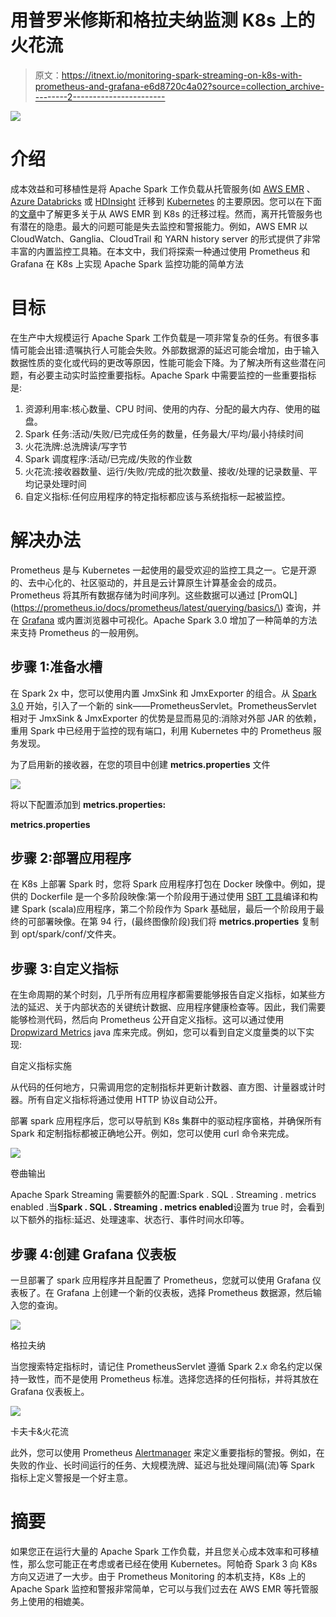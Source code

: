 # 用普罗米修斯和格拉夫纳监测 K8s 上的火花流

> 原文：<https://itnext.io/monitoring-spark-streaming-on-k8s-with-prometheus-and-grafana-e6d8720c4a02?source=collection_archive---------2----------------------->

![](img/aae631efa28cb52f7a6ff165e6531e00.png)

# 介绍

成本效益和可移植性是将 Apache Spark 工作负载从托管服务(如 [AWS EMR](https://aws.amazon.com/emr/) 、 [Azure Databricks](https://azure.microsoft.com/en-us/services/databricks/#:~:text=Azure%20Databricks%20provides%20the%20latest,scale%20and%20availability%20of%20Azure.) 或 [HDInsight](https://docs.microsoft.com/en-us/azure/hdinsight/hdinsight-overview#:~:text=Azure%20HDInsight%20is%20a%20managed,Storm%2C%20R%2C%20and%20more.) 迁移到 [Kubernetes](https://kubernetes.io/) 的主要原因。您可以在下面的[文章](/migrating-apache-spark-workloads-from-aws-emr-to-kubernetes-463742b49fda)中了解更多关于从 AWS EMR 到 K8s 的迁移过程。然而，离开托管服务也有潜在的隐患。最大的问题可能是失去监控和警报能力。例如，AWS EMR 以 CloudWatch、Ganglia、CloudTrail 和 YARN history server 的形式提供了非常丰富的内置监控工具箱。在本文中，我们将探索一种通过使用 Prometheus 和 Grafana 在 K8s 上实现 Apache Spark 监控功能的简单方法

# 目标

在生产中大规模运行 Apache Spark 工作负载是一项非常复杂的任务。有很多事情可能会出错:遗嘱执行人可能会失败。外部数据源的延迟可能会增加，由于输入数据性质的变化或代码的更改等原因，性能可能会下降。为了解决所有这些潜在问题，有必要主动实时监控重要指标。Apache Spark 中需要监控的一些重要指标是:

1.  资源利用率:核心数量、CPU 时间、使用的内存、分配的最大内存、使用的磁盘。
2.  Spark 任务:活动/失败/已完成任务的数量，任务最大/平均/最小持续时间
3.  火花洗牌:总洗牌读/写字节
4.  Spark 调度程序:活动/已完成/失败的作业数
5.  火花流:接收器数量、运行/失败/完成的批次数量、接收/处理的记录数量、平均记录处理时间
6.  自定义指标:任何应用程序的特定指标都应该与系统指标一起被监控。

# 解决办法

Prometheus 是与 Kubernetes 一起使用的最受欢迎的监控工具之一。它是开源的、去中心化的、社区驱动的，并且是云计算原生计算基金会的成员。Prometheus 将其所有数据存储为时间序列。这些数据可以通过 [PromQL](https://prometheus.io/docs/prometheus/latest/querying/basics/\) 查询，并在 [Grafana](https://grafana.com/) 或内置浏览器中可视化。Apache Spark 3.0 增加了一种简单的方法来支持 Prometheus 的一般用例。

## **步骤 1:准备水槽**

在 Spark 2x 中，您可以使用内置 JmxSink 和 JmxExporter 的组合。从 [Spark 3.0](https://spark.apache.org/releases/spark-release-3-0-0.html) 开始，引入了一个新的 sink——PrometheusServlet。PrometheusServlet 相对于 JmxSink & JmxExporter 的优势是显而易见的:消除对外部 JAR 的依赖，重用 Spark 中已经用于监控的现有端口，利用 Kubernetes 中的 Prometheus 服务发现。

为了启用新的接收器，在您的项目中创建 **metrics.properties** 文件

![](img/094c11df713b33021fb95b28aa9117e7.png)

将以下配置添加到 **metrics.properties:**

**metrics.properties**

## 步骤 2:部署应用程序

在 K8s 上部署 Spark 时，您将 Spark 应用程序打包在 Docker 映像中。例如，提供的 Dockerfile 是一个多阶段映像:第一个阶段用于通过使用 [SBT 工具](https://www.scala-sbt.org/)编译和构建 Spark (scala)应用程序，第二个阶段作为 Spark 基础层，最后一个阶段用于最终的可部署映像。在第 94 行，(最终图像阶段)我们将 **metrics.properties** 复制到 opt/spark/conf/文件夹。

## 步骤 3:自定义指标

在生命周期的某个时刻，几乎所有应用程序都需要能够报告自定义指标，如某些方法的延迟、关于内部状态的关键统计数据、应用程序健康检查等。因此，我们需要能够检测代码，然后向 Prometheus 公开自定义指标。这可以通过使用 [Dropwizard Metrics](https://metrics.dropwizard.io/4.1.2/) java 库来完成。例如，您可以看到自定义度量类的以下实现:

自定义指标实施

从代码的任何地方，只需调用您的定制指标并更新计数器、直方图、计量器或计时器。所有自定义指标将通过使用 HTTP 协议自动公开。

部署 spark 应用程序后，您可以导航到 K8s 集群中的驱动程序窗格，并确保所有 Spark 和定制指标都被正确地公开。例如，您可以使用 curl 命令来完成。

![](img/15f45a7cd2e095ff5ba13c4b9eb1e708.png)

卷曲输出

Apache Spark Streaming 需要额外的配置:Spark . SQL . Streaming . metrics enabled .当**Spark . SQL . Streaming . metrics enabled**设置为 true 时，会看到以下额外的指标:延迟、处理速率、状态行、事件时间水印等。

## 步骤 4:创建 Grafana 仪表板

一旦部署了 spark 应用程序并且配置了 Prometheus，您就可以使用 Grafana 仪表板了。在 Grafana 上创建一个新的仪表板，选择 Prometheus 数据源，然后输入您的查询。

![](img/0d4a958a9ce7f79f912f8ee840c94319.png)

格拉夫纳

当您搜索特定指标时，请记住 PrometheusServlet 遵循 Spark 2.x 命名约定以保持一致性，而不是使用 Prometheus 标准。选择您选择的任何指标，并将其放在 Grafana 仪表板上。

![](img/b70ae8cbb056a793a9cf9a7aecb35139.png)

卡夫卡&火花流

此外，您可以使用 Prometheus [Alertmanager](https://prometheus.io/docs/alerting/latest/alertmanager/) 来定义重要指标的警报。例如，在失败的作业、长时间运行的任务、大规模洗牌、延迟与批处理间隔(流)等 Spark 指标上定义警报是一个好主意。

# 摘要

如果您正在运行大量的 Apache Spark 工作负载，并且您关心成本效率和可移植性，那么您可能正在考虑或者已经在使用 Kubernetes。阿帕奇 Spark 3 向 K8s 方向又迈进了一大步。由于 Prometheus Monitoring 的本机支持，K8s 上的 Apache Spark 监控和警报非常简单，它可以与我们过去在 AWS EMR 等托管服务上使用的相媲美。